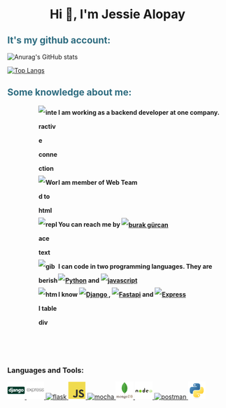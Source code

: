 <h1 align="center">Hi 👋, I'm Jessie Alopay</h1>
<h2 style="color: #2e6c80;">It's my github account:<span class="Y2IQFc" lang="en"> <br /></span></h2>

![Anurag's GitHub stats](https://github-readme-stats.vercel.app/api?username=JESSIEALOPAY&show_icons=true&theme=radical)

[![Top Langs](https://github-readme-stats.vercel.app/api/top-langs/?username=JESSIEALOPAY&layout=compact)](https://github.com/anuraghazra/github-readme-stats)

<h2 style="color: #2e6c80;">Some knowledge about me:</h2>
<ol style="list-style: none; font-size: 14px; line-height: 32px; font-weight: bold;">
<ol style="list-style: none; font-size: 14px; line-height: 32px; font-weight: bold;">
<ol style="list-style: none; font-size: 14px; line-height: 32px; font-weight: bold;">
<li style="clear: both;"><img style="float: left;" src="https://html-online.com/img/01-interactive-connection.png" alt="interactive connection" width="45" /><span class="Y2IQFc" lang="en">I am working as a backend developer at one company.</span></li>
<li style="clear: both;"><img style="float: left;" src="https://html-online.com/img/03-docs-to-html.png" alt="Word to html" width="45" />I am member of Web Team</li>
<li style="clear: both;"><img style="float: left;" src="https://html-online.com/img/04-replace.png" alt="replace text" width="45" />You can reach me by  <a href="https://www.linkedin.com/in/burak-g%C3%BCrcan-64615221a/" target="blank"><img src="https://raw.githubusercontent.com/rahuldkjain/github-profile-readme-generator/master/src/images/icons/Social/linked-in-alt.svg" alt="burak g&uuml;rcan" width="40" height="30" align="center" /></a></li>
<li style="clear: both;"><img style="float: left;" src="https://html-online.com/img/05-gibberish.png" alt="gibberish" width="45" /><span class="Y2IQFc" lang="en">I can code in two programming languages. They are <a href="https://camo.githubusercontent.com/239a58e1b6940a71bfa490924aa69227260e8a8aef89767efed349e03ee01fa7/68747470733a2f2f696d672e736869656c64732e696f2f62616467652f2d507974686f6e2d3035363637363f7374796c653d666c6174266c6f676f3d507974686f6e266c6162656c436f6c6f723d303030" target="_blank" rel="noopener noreferrer"><img style="max-width: 100%;" src="https://camo.githubusercontent.com/239a58e1b6940a71bfa490924aa69227260e8a8aef89767efed349e03ee01fa7/68747470733a2f2f696d672e736869656c64732e696f2f62616467652f2d507974686f6e2d3035363637363f7374796c653d666c6174266c6f676f3d507974686f6e266c6162656c436f6c6f723d303030" alt="Python" data-canonical-src="https://img.shields.io/badge/-Python-056676?style=flat&amp;logo=Python&amp;labelColor=000" /></a> and <a href="https://camo.githubusercontent.com/c27b5c8c5271704fc016965a822c19a9935b9c0d8caaf9f618b52b829d802d92/68747470733a2f2f696d672e736869656c64732e696f2f62616467652f2d6a6176617363726970742d3035363637363f7374796c653d666c6174266c6f676f3d6a617661736372697074266c6162656c436f6c6f723d303030" target="_blank" rel="noopener noreferrer"><img style="max-width: 100%;" src="https://camo.githubusercontent.com/c27b5c8c5271704fc016965a822c19a9935b9c0d8caaf9f618b52b829d802d92/68747470733a2f2f696d672e736869656c64732e696f2f62616467652f2d6a6176617363726970742d3035363637363f7374796c653d666c6174266c6f676f3d6a617661736372697074266c6162656c436f6c6f723d303030" alt="javascript" data-canonical-src="https://img.shields.io/badge/-javascript-056676?style=flat&amp;logo=javascript&amp;labelColor=000" /></a></span></li>
<li style="clear: both;"><img style="float: left;" src="https://html-online.com/img/6-table-div-html.png" alt="html table div" width="45" />I know <a href="https://camo.githubusercontent.com/2d496599f0c003346373f81e5ad313de85500ce56c4ef93796b032ebdc252d37/68747470733a2f2f696d672e736869656c64732e696f2f62616467652f2d446a616e676f2d3035363637363f7374796c653d666c6174266c6f676f3d646a616e676f266c6162656c436f6c6f723d303030" target="_blank" rel="noopener noreferrer"><img style="max-width: 100%;" src="https://camo.githubusercontent.com/2d496599f0c003346373f81e5ad313de85500ce56c4ef93796b032ebdc252d37/68747470733a2f2f696d672e736869656c64732e696f2f62616467652f2d446a616e676f2d3035363637363f7374796c653d666c6174266c6f676f3d646a616e676f266c6162656c436f6c6f723d303030" alt="Django" data-canonical-src="https://img.shields.io/badge/-Django-056676?style=flat&amp;logo=django&amp;labelColor=000" /> ,</a> <a href="https://camo.githubusercontent.com/4ade15673339aa02fcbdd8d1aec9269572e109528ebde34f8533913c74949795/68747470733a2f2f696d672e736869656c64732e696f2f62616467652f2d466173746170692d3035363637363f7374796c653d666c6174266c6f676f3d66617374617069266c6162656c436f6c6f723d303030" target="_blank" rel="noopener noreferrer"><img style="max-width: 100%;" src="https://camo.githubusercontent.com/4ade15673339aa02fcbdd8d1aec9269572e109528ebde34f8533913c74949795/68747470733a2f2f696d672e736869656c64732e696f2f62616467652f2d466173746170692d3035363637363f7374796c653d666c6174266c6f676f3d66617374617069266c6162656c436f6c6f723d303030" alt="Fastapi" data-canonical-src="https://img.shields.io/badge/-Fastapi-056676?style=flat&amp;logo=fastapi&amp;labelColor=000" /></a> and <a href="https://camo.githubusercontent.com/e8886f96a3e65e1073c32b4e633357dda8c113ace6b75f2d4175aab65e76366f/68747470733a2f2f696d672e736869656c64732e696f2f62616467652f2d457870726573732d3035363637363f7374796c653d666c6174266c6f676f3d45787072657373266c6162656c436f6c6f723d303030" target="_blank" rel="noopener noreferrer"><img style="max-width: 100%;" src="https://camo.githubusercontent.com/e8886f96a3e65e1073c32b4e633357dda8c113ace6b75f2d4175aab65e76366f/68747470733a2f2f696d672e736869656c64732e696f2f62616467652f2d457870726573732d3035363637363f7374796c653d666c6174266c6f676f3d45787072657373266c6162656c436f6c6f723d303030" alt="Express" data-canonical-src="https://img.shields.io/badge/-Express-056676?style=flat&amp;logo=Express&amp;labelColor=000" /></a></li>
</ol>
</ol>
</ol>
<p>&nbsp;</p>
<p>&nbsp; &nbsp; &nbsp; &nbsp; &nbsp; &nbsp; &nbsp; &nbsp; &nbsp; &nbsp; &nbsp; &nbsp; &nbsp; &nbsp; &nbsp; &nbsp; &nbsp; &nbsp; &nbsp; &nbsp; &nbsp; &nbsp; &nbsp; &nbsp; &nbsp;</p>
<p>&nbsp; &nbsp; &nbsp; &nbsp; &nbsp; &nbsp; &nbsp;</p>

<br>
<h3 align="left">Languages and Tools:</h3>
<p align="left"> <a href="https://www.djangoproject.com/" target="_blank" rel="noreferrer"> <img src="https://raw.githubusercontent.com/devicons/devicon/master/icons/django/django-original.svg" alt="django" width="40" height="40"/> </a> <a href="https://expressjs.com" target="_blank" rel="noreferrer"> <img src="https://raw.githubusercontent.com/devicons/devicon/master/icons/express/express-original-wordmark.svg" alt="express" width="40" height="40"/> </a> <a href="https://flask.palletsprojects.com/" target="_blank" rel="noreferrer"> <img src="https://www.vectorlogo.zone/logos/pocoo_flask/pocoo_flask-icon.svg" alt="flask" width="40" height="40"/> </a> <a href="https://developer.mozilla.org/en-US/docs/Web/JavaScript" target="_blank" rel="noreferrer"> <img src="https://raw.githubusercontent.com/devicons/devicon/master/icons/javascript/javascript-original.svg" alt="javascript" width="40" height="40"/> </a> <a href="https://mochajs.org" target="_blank" rel="noreferrer"> <img src="https://www.vectorlogo.zone/logos/mochajs/mochajs-icon.svg" alt="mocha" width="40" height="40"/> </a> <a href="https://www.mongodb.com/" target="_blank" rel="noreferrer"> <img src="https://raw.githubusercontent.com/devicons/devicon/master/icons/mongodb/mongodb-original-wordmark.svg" alt="mongodb" width="40" height="40"/> </a> <a href="https://nodejs.org" target="_blank" rel="noreferrer"> <img src="https://raw.githubusercontent.com/devicons/devicon/master/icons/nodejs/nodejs-original-wordmark.svg" alt="nodejs" width="40" height="40"/> </a> <a href="https://postman.com" target="_blank" rel="noreferrer"> <img src="https://www.vectorlogo.zone/logos/getpostman/getpostman-icon.svg" alt="postman" width="40" height="40"/> </a> <a href="https://www.python.org" target="_blank" rel="noreferrer"> <img src="https://raw.githubusercontent.com/devicons/devicon/master/icons/python/python-original.svg" alt="python" width="40" height="40"/> </a> </p>
